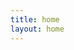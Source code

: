 ```yaml
---
title: home
layout: home
---
```

<script setup>
import Page from "./.vitepress/theme/components/Page.vue";
</script>
<Page />